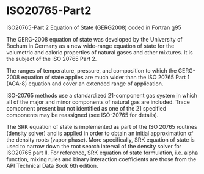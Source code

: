# ISO20765-Part2
ISO20765-Part 2 Equation of State (GERG2008) coded in Fortran g95

The GERG-2008 equation of state was developed by the University of Bochum in Germany as a new wide-range equation of state for the volumetric and caloric properties of natural gases and other mixtures. It is the subject of the ISO 20765 Part 2.

The ranges of temperature, pressure, and composition to which the GERG-2008 equation of state applies are much wider than the ISO 20765 Part 1 (AGA-8) equation and cover an extended range of application.

ISO-20765 methods use a standardized 21-component gas system in which all of the major and minor components of natural gas are included. Trace component present but not identified as one of the 21 specified components may be reassigned (see ISO-20765 for details).

The SRK equation of state is implemented as part of the ISO 20765 routines (density solver) and is applied in order to obtain an initial approximation of the density roots (vapor phase). More specifically, SRK equation of state is used to narrow down the root search interval of the density solver for ISO20765 part II.
For reference, SRK equation of state formulation, i.e. alpha function, mixing rules and binary interaction coefficients are those from the API Technical Data Book 6th edition.
